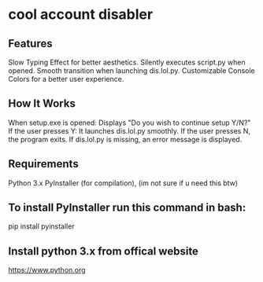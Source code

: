 # cool account disabler

## Features

Slow Typing Effect for better aesthetics.
Silently executes script.py when opened.
Smooth transition when launching dis.lol.py.
Customizable Console Colors for a better user experience.

## How It Works

When setup.exe is opened:
Displays "Do you wish to continue setup Y/N?"
If the user presses Y:
It launches dis.lol.py smoothly.
If the user presses N, the program exits.
If dis.lol.py is missing, an error message is displayed.

## Requirements

Python 3.x
PyInstaller (for compilation), (im not sure if u need this btw)

## To install PyInstaller run this command in bash:
pip install pyinstaller 

## Install python 3.x from offical website
https://www.python.org
